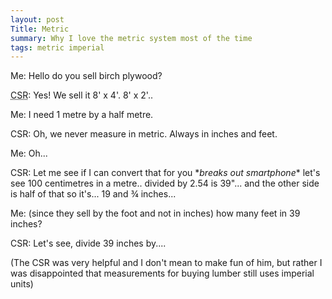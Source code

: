```yaml
---
layout: post
Title: Metric
summary: Why I love the metric system most of the time
tags: metric imperial
---
```


Me: Hello do you sell birch plywood?

<acronym title="Customer Service Representative">CSR</acronym>: Yes! We sell it 8' x 4'. 8' x 2'..

Me: I need 1 metre by a half metre.

CSR: Oh, we never measure in metric. Always in inches and feet.

Me: Oh...

CSR: Let me see if I can convert that for you \**breaks out smartphone*\* let's see 100 centimetres in a metre.. divided by 2.54 is 39"... and the other side is half of that so it's... 19 and &#xbe; inches...

Me: (since they sell by the foot and not in inches) how many feet in 39 inches?

CSR: Let's see, divide 39 inches by....

(The CSR was very helpful and I don't mean to make fun of him, but rather I was disappointed that measurements for buying lumber still uses imperial units)
